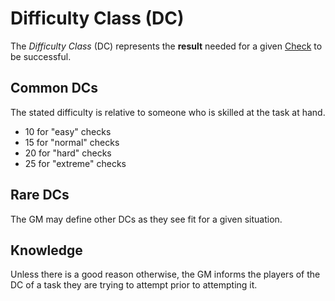 # Difficulty Class (DC)

The *Difficulty Class* (DC) represents the **result** needed for a given [Check](Check.md) to be successful.

## Common DCs

The stated difficulty is relative to someone who is skilled at the task at hand.

- 10 for "easy" checks
- 15 for "normal" checks
- 20 for "hard" checks
- 25 for "extreme" checks

## Rare DCs

The GM may define other DCs as they see fit for a given situation.

## Knowledge

Unless there is a good reason otherwise, the GM informs the players of the DC of a task they are trying to attempt prior to attempting it.
